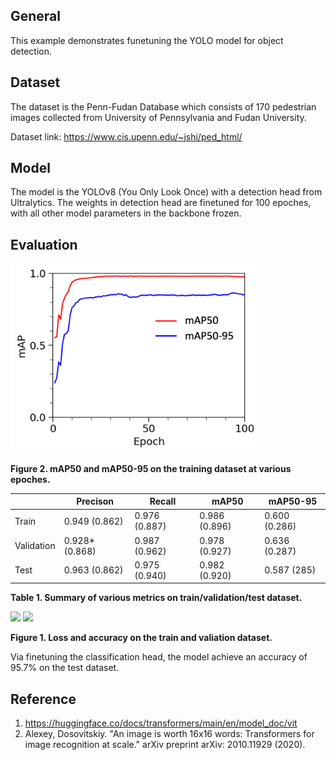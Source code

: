 ## General
This example demonstrates funetuning the YOLO model for object detection. 

## Dataset
The dataset is the Penn-Fudan Database which consists of 170 pedestrian images collected from University of Pennsylvania and Fudan University.

Dataset link: https://www.cis.upenn.edu/~jshi/ped_html/

## Model
The model is the YOLOv8 (You Only Look Once) with a detection head from Ultralytics. The weights in detection head are finetuned for 100 epoches, with all other model parameters in the backbone frozen.

## Evaluation
<img src="figures/map.png" width="400" />

**Figure 2. mAP50 and mAP50-95 on the training dataset at various epoches.**


| | Precison | Recall | mAP50 | mAP50-95 |
| --- | --- | --- | --- | --- |
| Train | 0.949 (0.862) | 0.976 (0.887) | 0.986 (0.896) | 0.600 (0.286) |
| Validation | 0.928* (0.868) | 0.987 (0.962) | 0.978 (0.927) | 0.636 (0.287) |
| Test | 0.963 (0.862) | 0.975 (0.940) | 0.982 (0.920) | 0.587 (285) |

**Table 1. Summary of various metrics on train/validation/test dataset.**

<img src="figures/train_valid_loss.png" width="400" /> <img src="figures/train_valid_acc.png" width="400" />

**Figure 1. Loss and accuracy on the train and valiation dataset.**

Via finetuning the classification head, the model achieve an accuracy of 95.7% on the test dataset.

## Reference
1. https://huggingface.co/docs/transformers/main/en/model_doc/vit
2. Alexey, Dosovitskiy. "An image is worth 16x16 words: Transformers for image recognition at scale." arXiv preprint arXiv: 2010.11929 (2020).
